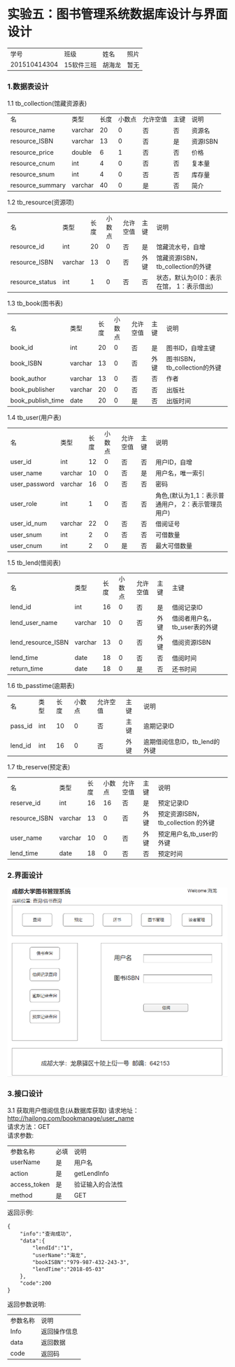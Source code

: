 # 实验五：图书管理系统数据库设计与界面设计
<table>
<tr>
<td>学号</td>
<td>班级</td>
<td>姓名</td>
<td>照片</td>
</tr>
<tr>
<td>201510414304</td>
<td>15软件三班</td>
<td>胡海龙</td>
<td>暂无</td>
</tr>
</table>

### 1.数据表设计

1.1 tb_collection(馆藏资源表)
<table>
<tr>
<td> 名</td> <td>类型</td> <td> 长度</td> <td>小数点 </td> <td> 允许空值</td> <td> 主键</td><td> 说明</td>
</tr>
<tr>
<td>resource_name</td><td>varchar</td> <td> 20</td> <td> 0</td> <td>否 </td> <td> 否</td><td> 资源名</td>
<tr>
<tr>
<td>resource_ISBN</td><td>varchar </td> <td>13 </td> <td>0 </td> <td> 否</td> <td>是 </td><td> 资源ISBN</td>
<tr>
<tr>
<td>resource_price</td><td> double</td> <td>6 </td> <td>1 </td> <td> 否</td> <td>否 </td><td> 价格</td>
<tr>
<tr>
<td>resource_cnum</td><td> int</td> <td>4 </td> <td>0 </td> <td>否 </td> <td> 否</td><td> 复本量</td>
<tr>
<tr>
<td>resource_snum</td><td> int</td> <td>4 </td> <td> 0</td> <td> 否</td> <td>否 </td><td> 库存量</td>
<tr>
<tr>
<td>resource_summary</td><td>varchar </td> <td> 40</td> <td> 0</td> <td> 是</td> <td> 否</td><td> 简介</td>
<tr>
</table>

1.2 tb_resource(资源项)

<table>
<tr>
<td> 名</td> <td>类型</td> <td> 长度</td> <td>小数点 </td> <td> 允许空值</td> <td> 主键</td><td> 说明</td>
</tr>

<tr>
<td> resource_id</td> <td>int</td> <td> 20</td> <td>0 </td> <td> 否</td> <td> 是</td><td> 馆藏流水号，自增</td>
</tr>
<tr>
<td> resource_ISBN</td> <td>varchar</td> <td> 13</td> <td>0 </td> <td> 否</td> <td> 外键</td><td> 馆藏资源ISBN，
tb_collection的外键</td>
</tr>
<tr>
<td> resource_status</td> <td>int</td> <td> 1</td> <td>0 </td> <td> 否</td> <td> 否</td><td> 状态，默认为0(0：表示在馆，
1：表示借出)</td>
</tr>

</table>


1.3 tb_book(图书表)

<table>

<tr>
<td> 名</td> <td>类型</td> <td> 长度</td> <td>小数点 </td> <td> 允许空值</td> <td> 主键</td><td> 说明</td>
</tr>

<tr>
<td> book_id</td> <td>int</td> <td> 20</td> <td>0 </td> <td> 否</td> <td> 是</td><td> 图书ID，自增主键</td>
</tr>

<tr>
<td> book_ISBN</td> <td>varchar</td> <td> 13</td> <td>0</td> <td> 否</td> <td> 外键</td><td> 图书ISBN，tb_collection的外键</td>
</tr>
<tr>
<td> book_author</td> <td>varchar</td> <td> 13</td> <td>0 </td> <td> 否</td> <td> 否</td><td> 作者</td>
</tr>
<tr>
<td> book_publisher</td> <td>varchar</td> <td> 20</td> <td>0 </td> <td>否</td> <td> 否</td><td> 出版社</td>
</tr>
<tr>
<td> book_publish_time</td> <td>date</td> <td> 20</td> <td>0 </td> <td> 是</td> <td> 否</td><td> 出版时间</td>
</tr>
<tr>
</table>


1.4 tb_user(用户表)

<table>
<tr>
<td> 名</td> <td>类型</td> <td> 长度</td> <td>小数点 </td> <td> 允许空值</td> <td> 主键</td><td> 说明</td>
</tr>

<tr>
<td> user_id</td> <td>int</td> <td> 12</td> <td>0 </td> <td> 否</td> <td> 否</td><td> 用户ID，自增</td>
</tr>

<tr>
<td> user_name</td> <td>varchar</td> <td> 10</td> <td>0 </td> <td> 否</td> <td> 是</td><td> 用户名，唯一索引</td>
</tr>
<tr>
<td> user_password</td> <td>varchar</td> <td> 16</td> <td>0</td> <td> 否</td> <td> 否</td><td> 密码</td>
</tr>

<tr>
<td> user_role</td> <td>int</td> <td> 1</td> <td>0</td> <td> 否</td> <td> 否</td><td> 角色,(默认为1,1：表示普通用户，
2：表示管理员用户)</td>
</tr>

<tr>
<td> user_id_num</td> <td>varchar</td> <td> 22</td> <td>0 </td> <td> 否</td> <td> 否</td><td> 借阅证号</td>
</tr>

<tr>
<td> user_snum</td> <td>int</td> <td> 2</td> <td>0 </td> <td> 否</td> <td> 否</td><td> 可借数量</td>
</tr>
<tr>
<td> user_cnum</td> <td>int</td> <td> 2</td> <td>0 </td> <td> 是</td> <td> 否</td><td> 最大可借数量</td>
</tr>
</table>

1.5 tb_lend(借阅表)

<table>

<tr>
<td> 名</td> <td>类型</td> <td> 长度</td> <td>小数点 </td> <td> 允许空值</td> <td> 主键</td><td> 主键</td>
</tr>

<tr>
<td> lend_id</td> <td>int</td> <td> 16</td> <td>0 </td> <td> 否</td> <td> 是</td><td> 借阅记录ID</td>
</tr>
<tr>
<td> lend_user_name</td> <td>varchar</td> <td> 10</td> <td>0 </td> <td> 否</td> <td> 外键</td><td> 借阅者用户名，
tb_user表的外键</td>
</tr>
<tr>
<td> lend_resource_ISBN</td> <td>varchar</td> <td> 13</td> <td>0 </td> <td> 否</td> <td> 外键</td><td> 借阅资源ISBN</td>
</tr>
<tr>
<td> lend_time</td> <td>date</td> <td> 18</td> <td>0 </td> <td> 否</td> <td> 否</td><td> 借阅时间</td>
</tr>
<tr>
<td> return_time</td> <td>date</td> <td> 18</td> <td>0</td> <td> 是</td> <td> 否</td><td> 还书时间</td>
</tr>
</table>


1.6 tb_passtime(逾期表)

<table>

<tr>
<td> 名</td> <td>类型</td> <td> 长度</td> <td>小数点 </td> <td> 允许空值</td> <td> 主键</td><td> 说明</td>
</tr>

<tr>
<td> pass_id</td> <td>int</td> <td> 10</td> <td>0 </td> <td> 否</td> <td> 主键</td><td>逾期记录ID</td>
</tr>

<tr>
<td> lend_id</td> <td>int</td> <td> 16</td> <td>0 </td> <td> 否</td> <td> 外键</td><td>逾期借阅信息ID，tb_lend的外键</td>
</tr>

</table>

1.7 tb_reserve(预定表)

<table>

<tr>
<td> 名</td> <td>类型</td> <td> 长度</td> <td>小数点 </td> <td> 允许空值</td> <td> 主键</td><td> 说明</td>
</tr>

<tr>
<td> reserve_id</td> <td>int</td> <td> 16</td> <td>16</td> <td> 否</td> <td> 是</td><td> 预定记录ID</td>
</tr>

<tr>
<td> resource_ISBN</td> <td>varchar</td> <td> 13</td> <td>0 </td> <td> 否</td> <td> 外键</td><td> 预定资源ISBN，tb_collection
的外键</td>
</tr>

<tr>
<td> user_name</td> <td>varchar</td> <td> 10</td> <td>0 </td> <td> 否</td> <td> 外键</td><td> 预定用户名,tb_user的
外键</td>
</tr>
<tr>
<td> lend_time</td> <td>date</td> <td> 18</td> <td>0 </td> <td> 否</td> <td> 否</td><td> 预定时间</td>
</tr>
</table>

### 2.界面设计


![](./book1.PNG)


### 3.接口设计


3.1 获取用户借阅信息(从数据库获取)
请求地址：http://hailong.com/bookmanage/user_name  
请求方法：GET  
请求参数:  
<table>
<tr>
<td>参数名称</td><td>必填</td><td>说明</td>
</tr>

<tr>
<td>userName</td><td>是</td><td>用户名</td>
</tr>

<tr>
<td>action</td><td>是</td><td>getLendInfo</td>
</tr>

<tr>
<td>access_token</td><td>是</td><td>验证输入的合法性</td>
</tr>

<tr>
<td>method</td><td>是</td><td>GET</td>
</tr>
</table>

返回示例:  
```
{
    "info":"查询成功",
    "data":{ 
        "lendId":"1",
        "userName":"海龙",
        "bookISBN":"979-987-432-243-3",
        "lendTime":"2018-05-03"
    },
    "code":200
}
```
返回参数说明:  
<table>

<tr>
<td>参数名称</td><td>说明</td>
</tr>

<tr>
<td>Info</td><td>返回操作信息</td>
</tr>

<tr>
<td>data</td><td>返回数据</td>
</tr>

<tr>
<td>code</td><td>返回码</td>
</tr>
</table>





